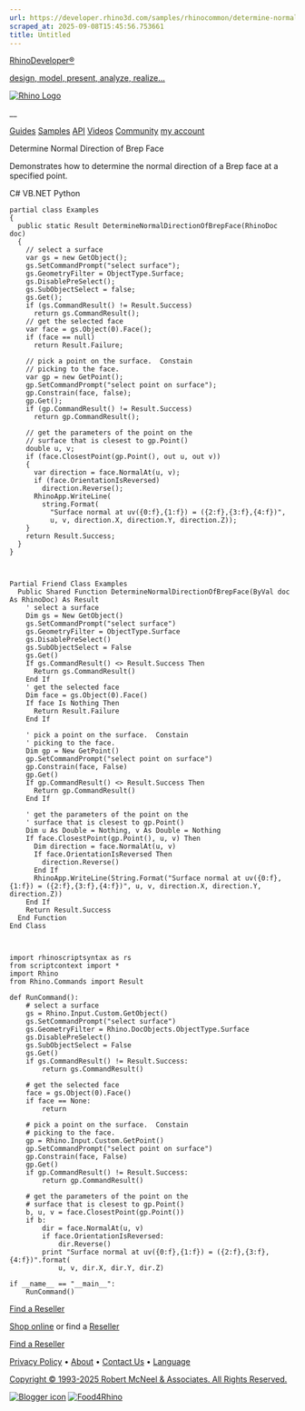 ```yaml
---
url: https://developer.rhino3d.com/samples/rhinocommon/determine-normal-direction-of-brep-face/
scraped_at: 2025-09-08T15:45:56.753661
title: Untitled
---
```


[RhinoDeveloper®](/)

[design, model, present, analyze, realize...](/)

[![Rhino Logo](https://developer.rhino3d.com/images/rhinodevlogo.png)](/)

__

[Guides](https://developer.rhino3d.com/guides)
[Samples](https://developer.rhino3d.com/samples)
[API](https://developer.rhino3d.com/api)
[Videos](https://developer.rhino3d.com/videos)
[Community](https://discourse.mcneel.com/c/rhino-developer) [my account
](https://www.rhino3d.com/my-account/ "Manage your account, licenses, and
teams")

Determine Normal Direction of Brep Face

Demonstrates how to determine the normal direction of a Brep face at a
specified point.

C# VB.NET Python

    
    
    partial class Examples
    {
      public static Result DetermineNormalDirectionOfBrepFace(RhinoDoc doc)
      {
        // select a surface
        var gs = new GetObject();
        gs.SetCommandPrompt("select surface");
        gs.GeometryFilter = ObjectType.Surface;
        gs.DisablePreSelect();
        gs.SubObjectSelect = false;
        gs.Get();
        if (gs.CommandResult() != Result.Success)
          return gs.CommandResult();
        // get the selected face
        var face = gs.Object(0).Face();
        if (face == null)
          return Result.Failure;
    
        // pick a point on the surface.  Constain
        // picking to the face.
        var gp = new GetPoint();
        gp.SetCommandPrompt("select point on surface");
        gp.Constrain(face, false);
        gp.Get();
        if (gp.CommandResult() != Result.Success)
          return gp.CommandResult();
    
        // get the parameters of the point on the
        // surface that is clesest to gp.Point()
        double u, v;
        if (face.ClosestPoint(gp.Point(), out u, out v))
        {
          var direction = face.NormalAt(u, v);
          if (face.OrientationIsReversed)
            direction.Reverse();
          RhinoApp.WriteLine(
            string.Format(
              "Surface normal at uv({0:f},{1:f}) = ({2:f},{3:f},{4:f})",
              u, v, direction.X, direction.Y, direction.Z));
        }
        return Result.Success;
      }
    }
    
    
    
    Partial Friend Class Examples
      Public Shared Function DetermineNormalDirectionOfBrepFace(ByVal doc As RhinoDoc) As Result
    	' select a surface
    	Dim gs = New GetObject()
    	gs.SetCommandPrompt("select surface")
    	gs.GeometryFilter = ObjectType.Surface
    	gs.DisablePreSelect()
    	gs.SubObjectSelect = False
    	gs.Get()
    	If gs.CommandResult() <> Result.Success Then
    	  Return gs.CommandResult()
    	End If
    	' get the selected face
    	Dim face = gs.Object(0).Face()
    	If face Is Nothing Then
    	  Return Result.Failure
    	End If
    
    	' pick a point on the surface.  Constain
    	' picking to the face.
    	Dim gp = New GetPoint()
    	gp.SetCommandPrompt("select point on surface")
    	gp.Constrain(face, False)
    	gp.Get()
    	If gp.CommandResult() <> Result.Success Then
    	  Return gp.CommandResult()
    	End If
    
    	' get the parameters of the point on the
    	' surface that is clesest to gp.Point()
    	Dim u As Double = Nothing, v As Double = Nothing
    	If face.ClosestPoint(gp.Point(), u, v) Then
    	  Dim direction = face.NormalAt(u, v)
    	  If face.OrientationIsReversed Then
    		direction.Reverse()
    	  End If
    	  RhinoApp.WriteLine(String.Format("Surface normal at uv({0:f},{1:f}) = ({2:f},{3:f},{4:f})", u, v, direction.X, direction.Y, direction.Z))
    	End If
    	Return Result.Success
      End Function
    End Class
    
    
    
    import rhinoscriptsyntax as rs
    from scriptcontext import *
    import Rhino
    from Rhino.Commands import Result
    
    def RunCommand():
        # select a surface
        gs = Rhino.Input.Custom.GetObject()
        gs.SetCommandPrompt("select surface")
        gs.GeometryFilter = Rhino.DocObjects.ObjectType.Surface
        gs.DisablePreSelect()
        gs.SubObjectSelect = False
        gs.Get()
        if gs.CommandResult() != Result.Success:
            return gs.CommandResult()
    
        # get the selected face
        face = gs.Object(0).Face()
        if face == None:
            return
    
        # pick a point on the surface.  Constain
        # picking to the face.
        gp = Rhino.Input.Custom.GetPoint()
        gp.SetCommandPrompt("select point on surface")
        gp.Constrain(face, False)
        gp.Get()
        if gp.CommandResult() != Result.Success:
            return gp.CommandResult()
    
        # get the parameters of the point on the
        # surface that is clesest to gp.Point()
        b, u, v = face.ClosestPoint(gp.Point())
        if b:
            dir = face.NormalAt(u, v)
            if face.OrientationIsReversed:
                dir.Reverse()
            print "Surface normal at uv({0:f},{1:f}) = ({2:f},{3:f},{4:f})".format(
                u, v, dir.X, dir.Y, dir.Z)
    
    if __name__ == "__main__":
        RunCommand()
    

  

[Find a Reseller](https://www.rhino3d.com/sales)

[Shop online](https://www.rhino3d.com/store) or find a
[Reseller](https://www.rhino3d.com/sales)

[Find a Reseller](https://www.rhino3d.com/sales)

[Privacy Policy](https://www.rhino3d.com/privacy) •
[About](https://www.rhino3d.com/mcneel/about) • [Contact
Us](https://www.rhino3d.com/mcneel/contact) • [
Language](https://www.rhino3d.com/language "Change to a different region or
language")

[Copyright © 1993-2025 Robert McNeel & Associates. All Rights
Reserved.](https://www.rhino3d.com/mcneel/about)

[](https://www.facebook.com/McNeelRhinoceros/)
[](https://twitter.com/bobmcneel) [](https://www.linkedin.com/groups/75313/)
[](https://www.youtube.com/user/RhinoGuide/videos) [](https://vimeo.com/rhino)
[![Blogger
icon](https://developer.rhino3d.com/images/blogger.svg)](http://blog.rhino3d.com/)
[![Food4Rhino](https://developer.rhino3d.com/images/f4r_icon_01.svg)](https://www.food4rhino.com)

